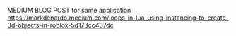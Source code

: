 MEDIUM BLOG POST for same application 
https://markdenardo.medium.com/loops-in-lua-using-instancing-to-create-3d-objects-in-roblox-5d173cc437dc